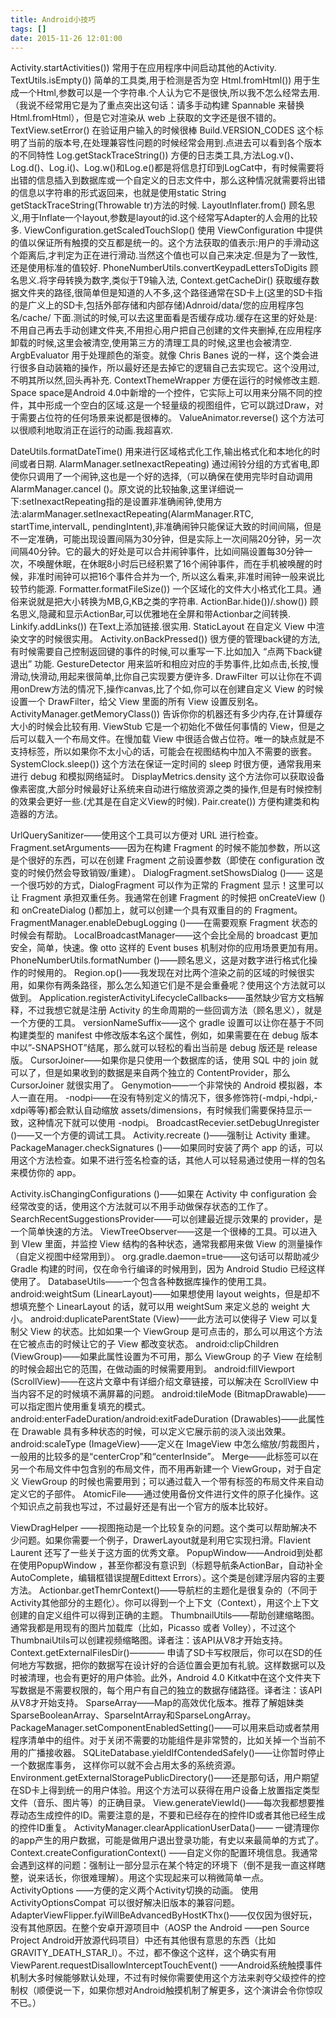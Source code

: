 ```yaml
---
title: Android小技巧
tags: []
date: 2015-11-26 12:01:00
---
```


Activity.startActivities()) 常用于在应用程序中间启动其他的Activity.
TextUtils.isEmpty()) 简单的工具类,用于检测是否为空
Html.fromHtml()) 用于生成一个Html,参数可以是一个字符串.个人认为它不是很快,所以我不怎么经常去用.（我说不经常用它是为了重点突出这句话：请多手动构建 Spannable 来替换 Html.fromHtml），但是它对渲染从 web 上获取的文字还是很不错的。
TextView.setError() 在验证用户输入的时候很棒
Build.VERSION_CODES 这个标明了当前的版本号,在处理兼容性问题的时候经常会用到.点进去可以看到各个版本的不同特性
Log.getStackTraceString()) 方便的日志类工具,方法Log.v()、Log.d()、Log.i()、Log.w()和Log.e()都是将信息打印到LogCat中，有时候需要将出错的信息插入到数据库或一个自定义的日志文件中，那么这种情况就需要将出错的信息以字符串的形式返回来，也就是使用static String getStackTraceString(Throwable tr)方法的时候.
LayoutInflater.from() 顾名思义,用于Inflate一个layout,参数是layout的id.这个经常写Adapter的人会用的比较多.
ViewConfiguration.getScaledTouchSlop() 使用 ViewConfiguration 中提供的值以保证所有触摸的交互都是统一的。这个方法获取的值表示:用户的手滑动这个距离后,才判定为正在进行滑动.当然这个值也可以自己来决定.但是为了一致性,还是使用标准的值较好.
PhoneNumberUtils.convertKeypadLettersToDigits 顾名思义.将字母转换为数字,类似于T9输入法,
Context.getCacheDir() 获取缓存数据文件夹的路径,很简单但是知道的人不多,这个路径通常在SD卡上(这里的SD卡指的是广义上的SD卡,包括外部存储和内部存储)Adnroid/data/您的应用程序包名/cache/ 下面.测试的时候,可以去这里面看是否缓存成功.缓存在这里的好处是:不用自己再去手动创建文件夹,不用担心用户把自己创建的文件夹删掉,在应用程序卸载的时候,这里会被清空,使用第三方的清理工具的时候,这里也会被清空.
ArgbEvaluator 用于处理颜色的渐变。就像 Chris Banes 说的一样，这个类会进行很多自动装箱的操作，所以最好还是去掉它的逻辑自己去实现它。这个没用过,不明其所以然,回头再补充.
ContextThemeWrapper 方便在运行的时候修改主题.
Space space是Android 4.0中新增的一个控件，它实际上可以用来分隔不同的控件，其中形成一个空白的区域.这是一个轻量级的视图组件，它可以跳过Draw，对于需要占位符的任何场景来说都是很棒的。
ValueAnimator.reverse() 这个方法可以很顺利地取消正在运行的动画.我超喜欢.

DateUtils.formatDateTime() 用来进行区域格式化工作,输出格式化和本地化的时间或者日期.
AlarmManager.setInexactRepeating) 通过闹铃分组的方式省电,即使你只调用了一个闹钟,这也是一个好的选择,（可以确保在使用完毕时自动调用 AlarmManager.cancel ()。原文说的比较抽象,这里详细说一下:setInexactRepeating指的是设置非准确闹钟,使用方法:alarmManager.setInexactRepeating(AlarmManager.RTC, startTime,intervalL, pendingIntent),非准确闹钟只能保证大致的时间间隔，但是不一定准确，可能出现设置间隔为30分钟，但是实际上一次间隔20分钟，另一次间隔40分钟。它的最大的好处是可以合并闹钟事件，比如间隔设置每30分钟一次，不唤醒休眠，在休眠8小时后已经积累了16个闹钟事件，而在手机被唤醒的时候，非准时闹钟可以把16个事件合并为一个, 所以这么看来,非准时闹钟一般来说比较节约能源.
Formatter.formatFileSize()) 一个区域化的文件大小格式化工具。通俗来说就是把大小转换为MB,G,KB之类的字符串.
ActionBar.hide())/.show()) 顾名思义,隐藏和显示ActionBar,可以优雅地在全屏和带Actionbar之间转换.
Linkify.addLinks()) 在Text上添加链接.很实用.
StaticLayout 在自定义 View 中渲染文字的时候很实用。
Activity.onBackPressed()) 很方便的管理back键的方法,有时候需要自己控制返回键的事件的时候,可以重写一下.比如加入 “点两下back键退出” 功能.
GestureDetector 用来监听和相应对应的手势事件,比如点击,长按,慢滑动,快滑动,用起来很简单,比你自己实现要方便许多.
DrawFilter 可以让你在不调用onDrew方法的情况下,操作canvas,比了个如,你可以在创建自定义 View 的时候设置一个 DrawFilter，给父 View 里面的所有 View 设置反别名。
ActivityManager.getMemoryClass()) 告诉你你的机器还有多少内存,在计算缓存大小的时候会比较有用.
ViewStub 它是一个初始化不做任何事情的 View，但是之后可以载入一个布局文件。在慢加载 View 中很适合做占位符。唯一的缺点就是不支持标签，所以如果你不太小心的话，可能会在视图结构中加入不需要的嵌套。
SystemClock.sleep()) 这个方法在保证一定时间的 sleep 时很方便，通常我用来进行 debug 和模拟网络延时。
DisplayMetrics.density 这个方法你可以获取设备像素密度,大部分时候最好让系统来自动进行缩放资源之类的操作,但是有时候控制的效果会更好一些.(尤其是在自定义View的时候).
Pair.create()) 方便构建类和构造器的方法。

UrlQuerySanitizer——使用这个工具可以方便对 URL 进行检查。
Fragment.setArguments——因为在构建 Fragment 的时候不能加参数，所以这是个很好的东西，可以在创建 Fragment 之前设置参数（即使在 configuration 改变的时候仍然会导致销毁/重建）。
DialogFragment.setShowsDialog ()—— 这是一个很巧妙的方式，DialogFragment 可以作为正常的 Fragment 显示！这里可以让 Fragment 承担双重任务。我通常在创建 Fragment 的时候把 onCreateView ()和 onCreateDialog ()都加上，就可以创建一个具有双重目的的 Fragment。
FragmentManager.enableDebugLogging ()——在需要观察 Fragment 状态的时候会有帮助。
LocalBroadcastManager——这个会比全局的 broadcast 更加安全，简单，快速。像 otto 这样的 Event buses 机制对你的应用场景更加有用。
PhoneNumberUtils.formatNumber ()——顾名思义，这是对数字进行格式化操作的时候用的。
Region.op()——我发现在对比两个渲染之前的区域的时候很实用，如果你有两条路径，那么怎么知道它们是不是会重叠呢？使用这个方法就可以做到。
Application.registerActivityLifecycleCallbacks——虽然缺少官方文档解释，不过我想它就是注册 Activity 的生命周期的一些回调方法（顾名思义），就是一个方便的工具。
versionNameSuffix——这个 gradle 设置可以让你在基于不同构建类型的 manifest 中修改版本名这个属性，例如，如果需要在在 debug 版本中以”-SNAPSHOT”结尾，那么就可以轻松的看出当前是 debug 版还是 release 版。
CursorJoiner——如果你是只使用一个数据库的话，使用 SQL 中的 join 就可以了，但是如果收到的数据是来自两个独立的 ContentProvider，那么 CursorJoiner 就很实用了。
Genymotion——一个非常快的 Android 模拟器，本人一直在用。
-nodpi——在没有特别定义的情况下，很多修饰符(-mdpi,-hdpi,-xdpi等等)都会默认自动缩放 assets/dimensions，有时候我们需要保持显示一致，这种情况下就可以使用 -nodpi。
BroadcastRecevier.setDebugUnregister ()——又一个方便的调试工具。
Activity.recreate ()——强制让 Activity 重建。
PackageManager.checkSignatures ()——如果同时安装了两个 app 的话，可以用这个方法检查。如果不进行签名检查的话，其他人可以轻易通过使用一样的包名来模仿你的 app。

Activity.isChangingConfigurations ()——如果在 Activity 中 configuration 会经常改变的话，使用这个方法就可以不用手动做保存状态的工作了。
SearchRecentSuggestionsProvider——可以创建最近提示效果的 provider，是一个简单快速的方法。
ViewTreeObserver——这是一个很棒的工具。可以进入到 VIew 里面，并监控 View 结构的各种状态，通常我都用来做 View 的测量操作（自定义视图中经常用到）。
org.gradle.daemon=true——这句话可以帮助减少 Gradle 构建的时间，仅在命令行编译的时候用到，因为 Android Studio 已经这样使用了。
DatabaseUtils——一个包含各种数据库操作的使用工具。
android:weightSum (LinearLayout)——如果想使用 layout weights，但是却不想填充整个 LinearLayout 的话，就可以用 weightSum 来定义总的 weight 大小。
android:duplicateParentState (View)——此方法可以使得子 View 可以复制父 View 的状态。比如如果一个 ViewGroup 是可点击的，那么可以用这个方法在它被点击的时候让它的子 View 都改变状态。
android:clipChildren (ViewGroup)——如果此属性设置为不可用，那么 ViewGroup 的子 View 在绘制的时候会超出它的范围，在做动画的时候需要用到。
android:fillViewport (ScrollView)——在这片文章中有详细介绍文章链接，可以解决在 ScrollView 中当内容不足的时候填不满屏幕的问题。
android:tileMode (BitmapDrawable)——可以指定图片使用重复填充的模式。
android:enterFadeDuration/android:exitFadeDuration (Drawables)——此属性在 Drawable 具有多种状态的时候，可以定义它展示前的淡入淡出效果。
android:scaleType (ImageView)——定义在 ImageView 中怎么缩放/剪裁图片，一般用的比较多的是“centerCrop”和“centerInside”。
Merge——此标签可以在另一个布局文件中包含别的布局文件，而不用再新建一个 ViewGroup，对于自定义 ViewGroup 的时候也需要用到；可以通过载入一个带有标签的布局文件来自动定义它的子部件。
AtomicFile——通过使用备份文件进行文件的原子化操作。这个知识点之前我也写过，不过最好还是有出一个官方的版本比较好。

ViewDragHelper ——视图拖动是一个比较复杂的问题。这个类可以帮助解决不少问题。如果你需要一个例子，DrawerLayout就是利用它实现扫滑。Flavient Laurent 还写了一些关于这方面的优秀文章。
PopupWindow——Android到处都在使用PopupWindow ，甚至你都没有意识到（标题导航条ActionBar，自动补全AutoComplete，编辑框错误提醒Edittext Errors）。这个类是创建浮层内容的主要方法。
Actionbar.getThemrContext()——导航栏的主题化是很复杂的（不同于Activity其他部分的主题化）。你可以得到一个上下文（Context），用这个上下文创建的自定义组件可以得到正确的主题。
ThumbnailUtils——帮助创建缩略图。通常我都是用现有的图片加载库（比如，Picasso 或者 Volley），不过这个ThumbnaiUtils可以创建视频缩略图。译者注：该API从V8才开始支持。
Context.getExternalFilesDir()———— 申请了SD卡写权限后，你可以在SD的任何地方写数据，把你的数据写在设计好的合适位置会更加有礼貌。这样数据可以及时被清理，也会有更好的用户体验。此外，Android 4.0 Kitkat中在这个文件夹下写数据是不需要权限的，每个用户有自己的独立的数据存储路径。译者注：该API从V8才开始支持。
SparseArray——Map的高效优化版本。推荐了解姐妹类SparseBooleanArray、SparseIntArray和SparseLongArray。
PackageManager.setComponentEnabledSetting()——可以用来启动或者禁用程序清单中的组件。对于关闭不需要的功能组件是非常赞的，比如关掉一个当前不用的广播接收器。
SQLiteDatabase.yieldIfContendedSafely()——让你暂时停止一个数据库事务， 这样你可以就不会占用太多的系统资源。
Environment.getExternalStoragePublicDirectory()——还是那句话，用户期望在SD卡上得到统一的用户体验。用这个方法可以获得在用户设备上放置指定类型文件（音乐、图片等）的正确目录。
View.generateViewId()——每次我都想要推荐动态生成控件的ID。需要注意的是，不要和已经存在的控件ID或者其他已经生成的控件ID重复。
ActivityManager.clearApplicationUserData()—— 一键清理你的app产生的用户数据，可能是做用户退出登录功能，有史以来最简单的方式了。
Context.createConfigurationContext() ——自定义你的配置环境信息。我通常会遇到这样的问题：强制让一部分显示在某个特定的环境下（倒不是我一直这样瞎整，说来话长，你很难理解）。用这个实现起来可以稍微简单一点。
ActivityOptions ——方便的定义两个Activity切换的动画。 使用ActivityOptionsCompat 可以很好解决旧版本的兼容问题。
AdapterViewFlipper.fyiWillBeAdvancedByHostKThx()——仅仅因为很好玩，没有其他原因。在整个安卓开源项目中（AOSP the Android ——pen Source Project Android开放源代码项目）中还有其他很有意思的东西（比如
GRAVITY_DEATH_STAR_I）。不过，都不像这个这样，这个确实有用
ViewParent.requestDisallowInterceptTouchEvent() ——Android系统触摸事件机制大多时候能够默认处理，不过有时候你需要使用这个方法来剥夺父级控件的控制权（顺便说一下，如果你想对Android触摸机制了解更多，这个演讲会令你惊叹不已。）